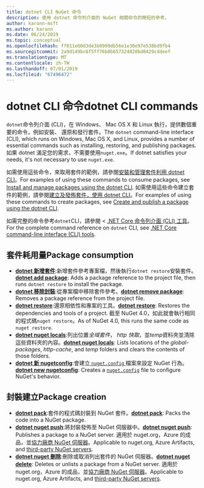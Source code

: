 ```yaml
---
title: dotnet CLI NuGet 命令
description: 使用 dotnet 命令列介面的 NuGet 相關命令的簡短的參考。
author: karann-msft
ms.author: karann
ms.date: 06/24/2019
ms.topic: conceptual
ms.openlocfilehash: ff011e60d3de3b0999db56e1e30e97e538bd9fb4
ms.sourcegitcommit: 2a9d149bc6f5ff76b0b657324820bd0429cddeef
ms.translationtype: MT
ms.contentlocale: zh-TW
ms.lasthandoff: 07/01/2019
ms.locfileid: "67496472"
---
```

# <a name="dotnet-cli-commands"></a><span data-ttu-id="f7cca-103">dotnet CLI 命令</span><span class="sxs-lookup"><span data-stu-id="f7cca-103">dotnet CLI commands</span></span>

<span data-ttu-id="f7cca-104">`dotnet`命令列介面 (CLI)，在 Windows、 Mac OS X 和 Linux 執行，提供數個重要的命令，例如安裝、 還原和發行套件。</span><span class="sxs-lookup"><span data-stu-id="f7cca-104">The `dotnet` command-line interface (CLI), which runs on Windows, Mac OS X, and Linux, provides a number of essential commands such as installing, restoring, and publishing packages.</span></span> <span data-ttu-id="f7cca-105">如果 dotnet 滿足您的需求，不需要使用`nuget.exe`。</span><span class="sxs-lookup"><span data-stu-id="f7cca-105">If dotnet satisfies your needs, it's not necessary to use `nuget.exe`.</span></span>

<span data-ttu-id="f7cca-106">如需使用這些命令，來取用套件的範例，請參閱[安裝和管理套件利用 dotnet CLI](../consume-packages/install-use-packages-dotnet-cli.md)。</span><span class="sxs-lookup"><span data-stu-id="f7cca-106">For examples of using these commands to consume packages, see [Install and manage packages using the dotnet CLI](../consume-packages/install-use-packages-dotnet-cli.md).</span></span> <span data-ttu-id="f7cca-107">如需使用這些命令建立套件的範例，請參閱[建立及發佈套件，使用 dotnet CLI](../quickstart/create-and-publish-a-package-using-the-dotnet-cli.md)。</span><span class="sxs-lookup"><span data-stu-id="f7cca-107">For examples of using these commands to create packages, see [Create and publish a package using the dotnet CLI](../quickstart/create-and-publish-a-package-using-the-dotnet-cli.md).</span></span>

<span data-ttu-id="f7cca-108">如需完整的命令參考`dotnet`CLI，請參閱 < [.NET Core 命令列介面 (CLI) 工具](/dotnet/core/tools/?tabs=netcore2x)。</span><span class="sxs-lookup"><span data-stu-id="f7cca-108">For the complete command reference on `dotnet` CLI, see [.NET Core command-line interface (CLI) tools](/dotnet/core/tools/?tabs=netcore2x).</span></span>

## <a name="package-consumption"></a><span data-ttu-id="f7cca-109">套件耗用量</span><span class="sxs-lookup"><span data-stu-id="f7cca-109">Package consumption</span></span>

- <span data-ttu-id="f7cca-110">[**dotnet 新增套件**](/dotnet/core/tools/dotnet-add-package):新增套件參考專案檔，然後執行`dotnet restore`安裝套件。</span><span class="sxs-lookup"><span data-stu-id="f7cca-110">[**dotnet add package**](/dotnet/core/tools/dotnet-add-package): Adds a package reference to the project file, then runs `dotnet restore` to install the package.</span></span>
- <span data-ttu-id="f7cca-111">[**dotnet 移除封裝**](/dotnet/core/tools/dotnet-remove-package):從專案檔中移除套件參考。</span><span class="sxs-lookup"><span data-stu-id="f7cca-111">[**dotnet remove package**](/dotnet/core/tools/dotnet-remove-package): Removes a package reference from the project file.</span></span>
- <span data-ttu-id="f7cca-112">[**dotnet restore**](/dotnet/core/tools/dotnet-restore?tabs=netcore2x):還原相依性和專案的工具。</span><span class="sxs-lookup"><span data-stu-id="f7cca-112">[**dotnet restore**](/dotnet/core/tools/dotnet-restore?tabs=netcore2x): Restores the dependencies and tools of a project.</span></span> <span data-ttu-id="f7cca-113">截至 NuGet 4.0，如此就會執行相同的程式碼`nuget restore`。</span><span class="sxs-lookup"><span data-stu-id="f7cca-113">As of NuGet 4.0, this runs the same code as `nuget restore`.</span></span>
- <span data-ttu-id="f7cca-114">[**dotnet nuget locals**](/dotnet/core/tools/dotnet-nuget-locals):列出位置*全域套件*， *http 快取*，並*temp*資料夾並清除這些資料夾的內容。</span><span class="sxs-lookup"><span data-stu-id="f7cca-114">[**dotnet nuget locals**](/dotnet/core/tools/dotnet-nuget-locals): Lists locations of the *global-packages*, *http-cache*, and *temp* folders and clears the contents of those folders.</span></span>
- <span data-ttu-id="f7cca-115">[**dotnet 新 nugetconfig**](/dotnet/core/tools/dotnet-new):會建立[ `nuget.config` ](../reference/nuget-config-file.md)檔案來設定 NuGet 行為。</span><span class="sxs-lookup"><span data-stu-id="f7cca-115">[**dotnet new nugetconfig**](/dotnet/core/tools/dotnet-new): Creates a [`nuget.config`](../reference/nuget-config-file.md) file to configure NuGet's behavior.</span></span>

## <a name="package-creation"></a><span data-ttu-id="f7cca-116">封裝建立</span><span class="sxs-lookup"><span data-stu-id="f7cca-116">Package creation</span></span>

- <span data-ttu-id="f7cca-117">[**dotnet pack**](/dotnet/core/tools/dotnet-pack?tabs=netcore2x):套件的程式碼封裝到 NuGet 套件。</span><span class="sxs-lookup"><span data-stu-id="f7cca-117">[**dotnet pack**](/dotnet/core/tools/dotnet-pack?tabs=netcore2x): Packs the code into a NuGet package.</span></span>
- <span data-ttu-id="f7cca-118">[**dotnet nuget push**](/dotnet/core/tools/dotnet-nuget-push):將封裝發佈至 NuGet 伺服器中。</span><span class="sxs-lookup"><span data-stu-id="f7cca-118">[**dotnet nuget push**](/dotnet/core/tools/dotnet-nuget-push): Publishes a package to a NuGet server.</span></span> <span data-ttu-id="f7cca-119">適用於 nuget.org，Azure 的成品，並[協力廠商 NuGet 伺服器](../hosting-packages/overview.md)。</span><span class="sxs-lookup"><span data-stu-id="f7cca-119">Applicable to nuget.org, Azure Artifacts, and [third-party NuGet servers](../hosting-packages/overview.md).</span></span>
- <span data-ttu-id="f7cca-120">[**dotnet nuget 刪除**](/dotnet/core/tools/dotnet-nuget-delete):刪除或取消列出套件的 NuGet 伺服器。</span><span class="sxs-lookup"><span data-stu-id="f7cca-120">[**dotnet nuget delete**](/dotnet/core/tools/dotnet-nuget-delete): Deletes or unlists a package from a NuGet server.</span></span> <span data-ttu-id="f7cca-121">適用於 nuget.org，Azure 的成品，並[協力廠商 NuGet 伺服器](../hosting-packages/overview.md)。</span><span class="sxs-lookup"><span data-stu-id="f7cca-121">Applicable to nuget.org, Azure Artifacts, and [third-party NuGet servers](../hosting-packages/overview.md).</span></span>
